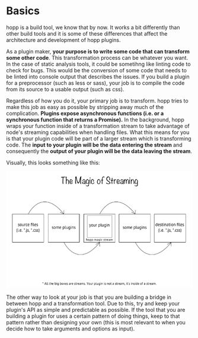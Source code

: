 # Basics

hopp is a build tool, we know that by now. It works a bit differently
than other build tools and it is some of these differences that affect
the architecture and development of hopp plugins.

As a plugin maker, **your purpose is to write some code that can transform
some other code**. This transformation process can be whatever you want.
In the case of static analysis tools, it could be sometihng like linting
code to check for bugs. This would be the conversion of some code that
needs to be linted into console output that describes the issues. If you
build a plugin for a preprocessor (such as less or sass), your job is to
compile the code from its source to a usable output (such as css).

Regardless of how you do it, your primary job is to transform. hopp
tries to make this job as easy as possible by stripping away much of
the complication. **Plugins expose asynchronous functions (i.e. or a
synchronous function that returns a Promise).** In the background, hopp
wraps your function inside of a transformation stream to take advantage
of node's streaming capabilities when handling files. What this means
for you is that your plugin code will be part of a larger stream which
is transforming code. The **input to your plugin will be the data entering
the stream** and consequently the **output of your plugin will be the data
leaving the stream**.

Visually, this looks something like this:

![](../../img/plugin-stream.png)

The other way to look at your job is that you are building a bridge
in between hopp and a transformation tool. Due to this, try and keep your
plugin's API as simple and predictable as possible. If the tool that you
are building a plugin for uses a certain pattern of doing things, keep to
that pattern rather than designing your own (this is most relevant to when
you decide how to take arguments and options as input).